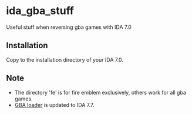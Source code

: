 # ida_gba_stuff
Useful stuff when reversing gba games with IDA 7.0

## Installation
Copy to the installation directory of your IDA 7.0.

## Note
- The directory 'fe' is for fire emblem exclusively, others work for all gba games.
- [GBA loader](https://github.com/laqieer/ida_gba_stuff/blob/master/loaders/GBA_Loader.py) is updated to IDA 7.7.
